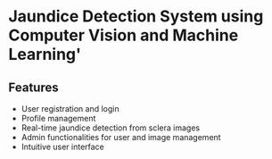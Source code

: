 # Jaundice Detection System using Computer Vision and Machine Learning'

## Features
- User registration and login
- Profile management
- Real-time jaundice detection from sclera images
- Admin functionalities for user and image management
- Intuitive user interface

